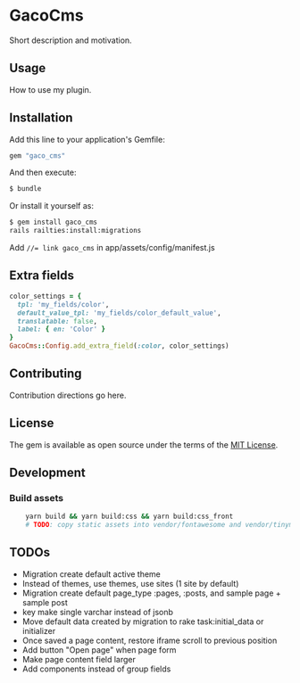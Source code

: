 # GacoCms
Short description and motivation.

## Usage
How to use my plugin.

## Installation
Add this line to your application's Gemfile:

```ruby
gem "gaco_cms"
```

And then execute:
```bash
$ bundle
```

Or install it yourself as:
```bash
$ gem install gaco_cms
rails railties:install:migrations
```
Add `//= link gaco_cms` in app/assets/config/manifest.js

## Extra fields
```ruby
color_settings = {
  tpl: 'my_fields/color',
  default_value_tpl: 'my_fields/color_default_value',
  translatable: false,
  label: { en: 'Color' }
}
GacoCms::Config.add_extra_field(:color, color_settings)
```


## Contributing
Contribution directions go here.

## License
The gem is available as open source under the terms of the [MIT License](https://opensource.org/licenses/MIT).

## Development
### Build assets
```bash
    yarn build && yarn build:css && yarn build:css_front
    # TODO: copy static assets into vendor/fontawesome and vendor/tinymce
```

## TODOs
- Migration create default active theme
- Instead of themes, use themes, use sites (1 site by default)
- Migration create default page_type :pages, :posts, and sample page + sample post
- key make single varchar instead of jsonb
- Move default data created by migration to rake task:initial_data or initializer
- Once saved a page content, restore iframe scroll to previous position
- Add button "Open page" when page form
- Make page content field larger
- Add components instead of group fields